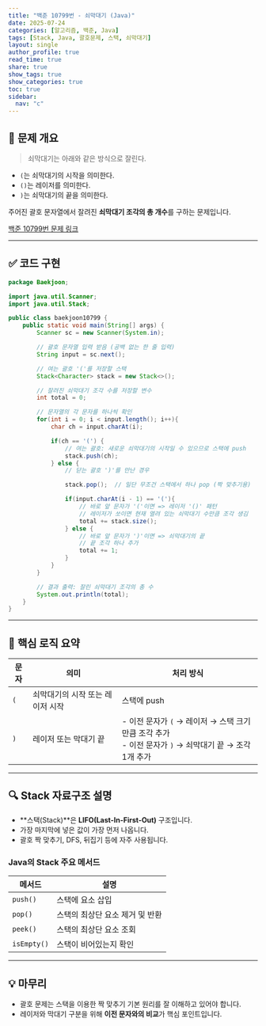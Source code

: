 ```yaml
---
title: "백준 10799번 - 쇠막대기 (Java)"
date: 2025-07-24
categories: [알고리즘, 백준, Java]
tags: [Stack, Java, 괄호문제, 스택, 쇠막대기]
layout: single
author_profile: true
read_time: true
share: true
show_tags: true
show_categories: true
toc: true
sidebar:
  nav: "c"
---
```


## 📌 문제 개요

> 쇠막대기는 아래와 같은 방식으로 잘린다.

- `(`는 쇠막대기의 시작을 의미한다.
- `()`는 레이저를 의미한다.
- `)`는 쇠막대기의 끝을 의미한다.

주어진 괄호 문자열에서 잘려진 **쇠막대기 조각의 총 개수**를 구하는 문제입니다.

[백준 10799번 문제 링크](https://www.acmicpc.net/problem/10799)

---

## ✅ 코드 구현

```java
package Baekjoon;

import java.util.Scanner;
import java.util.Stack;

public class baekjoon10799 {
    public static void main(String[] args) {
        Scanner sc = new Scanner(System.in);

        // 괄호 문자열 입력 받음 (공백 없는 한 줄 입력)
        String input = sc.next();

        // 여는 괄호 '('를 저장할 스택
        Stack<Character> stack = new Stack<>();

        // 잘려진 쇠막대기 조각 수를 저장할 변수
        int total = 0;

        // 문자열의 각 문자를 하나씩 확인
        for(int i = 0; i < input.length(); i++){
            char ch = input.charAt(i);

            if(ch == '(') {
                // 여는 괄호: 새로운 쇠막대기의 시작일 수 있으므로 스택에 push
                stack.push(ch);
            } else {
                // 닫는 괄호 ')'를 만난 경우

                stack.pop();  // 일단 무조건 스택에서 하나 pop (짝 맞추기용)

                if(input.charAt(i - 1) == '('){
                    // 바로 앞 문자가 '('이면 => 레이저 '()' 패턴
                    // 레이저가 쏘이면 현재 열려 있는 쇠막대기 수만큼 조각 생김
                    total += stack.size();
                } else {
                    // 바로 앞 문자가 ')'이면 => 쇠막대기의 끝
                    // 끝 조각 하나 추가
                    total += 1;
                }
            }
        }

        // 결과 출력: 잘린 쇠막대기 조각의 총 수
        System.out.println(total);
    }
}
```

---

## 🧠 핵심 로직 요약

| 문자 | 의미                             | 처리 방식                                                                                               |
| ---- | -------------------------------- | ------------------------------------------------------------------------------------------------------- |
| `(`  | 쇠막대기의 시작 또는 레이저 시작 | 스택에 push                                                                                             |
| `)`  | 레이저 또는 막대기 끝            | - 이전 문자가 `(` → 레이저 → 스택 크기만큼 조각 추가<br>- 이전 문자가 `)` → 쇠막대기 끝 → 조각 1개 추가 |

---

## 🔍 Stack 자료구조 설명

- **스택(Stack)**은 **LIFO(Last-In-First-Out)** 구조입니다.
- 가장 마지막에 넣은 값이 가장 먼저 나옵니다.
- 괄호 짝 맞추기, DFS, 뒤집기 등에 자주 사용됩니다.

### Java의 Stack 주요 메서드

| 메서드      | 설명                            |
| ----------- | ------------------------------- |
| `push()`    | 스택에 요소 삽입                |
| `pop()`     | 스택의 최상단 요소 제거 및 반환 |
| `peek()`    | 스택의 최상단 요소 조회         |
| `isEmpty()` | 스택이 비어있는지 확인          |

---

## 💡 마무리

- 괄호 문제는 스택을 이용한 짝 맞추기 기본 원리를 잘 이해하고 있어야 합니다.
- 레이저와 막대기 구분을 위해 **이전 문자와의 비교**가 핵심 포인트입니다.
